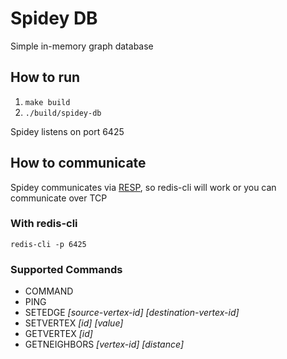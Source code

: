 # Spidey DB

Simple in-memory graph database

## How to run

1. `make build`
2. `./build/spidey-db`

Spidey listens on port 6425

## How to communicate

Spidey communicates via [RESP](https://redis.io/topics/protocol), so redis-cli
will work or you can communicate over TCP

### With redis-cli

`redis-cli -p 6425`

### Supported Commands

* COMMAND
* PING
* SETEDGE _[source-vertex-id]_ _[destination-vertex-id]_
* SETVERTEX _[id]_ _[value]_
* GETVERTEX _[id]_
* GETNEIGHBORS _[vertex-id]_ _[distance]_
